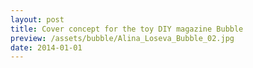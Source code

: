 ```yaml
---
layout: post
title: Cover concept for the toy DIY magazine Bubble
preview: /assets/bubble/Alina_Loseva_Bubble_02.jpg
date: 2014-01-01
---
```


